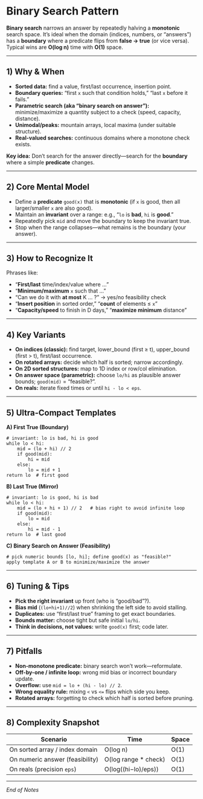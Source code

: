 # Binary Search Pattern

**Binary search** narrows an answer by repeatedly halving a **monotonic** search space. It’s ideal when the domain (indices, numbers, or “answers”) has a **boundary** where a predicate flips from **false → true** (or vice versa). Typical wins are **O(log n)** time with **O(1)** space.

---

## 1) Why & When

- **Sorted data:** find a value, first/last occurrence, insertion point.
- **Boundary queries:** “first `x` such that condition holds,” “last `x` before it fails.”
- **Parametric search (aka “binary search on answer”):** minimize/maximize a quantity subject to a check (speed, capacity, distance).
- **Unimodal/peaks:** mountain arrays, local maxima (under suitable structure).
- **Real-valued searches:** continuous domains where a monotone check exists.

**Key idea:** Don’t search for the answer directly—search for the **boundary** where a simple **predicate** changes.

---

## 2) Core Mental Model

- Define a **predicate** `good(x)` that is **monotonic** (if `x` is good, then all larger/smaller `x` are also good).
- Maintain an **invariant** over a range: e.g., “`lo` is **bad**, `hi` is **good**.”
- Repeatedly pick `mid` and move the boundary to keep the invariant true.
- Stop when the range collapses—what remains is the boundary (your answer).

---

## 3) How to Recognize It

Phrases like:
- “**First/last** time/index/value where …”
- “**Minimum/maximum** `x` such that …”
- “Can we do it with **at most** K … ?” → yes/no feasibility check
- “**Insert position** in sorted order,” “**count** of elements ≤ `x`”
- “**Capacity/speed** to finish in D days,” “**maximize minimum** distance”

---

## 4) Key Variants

- **On indices (classic):** find target, lower_bound (first ≥ t), upper_bound (first > t), first/last occurrence.
- **On rotated arrays:** decide which half is sorted; narrow accordingly.
- **On 2D sorted structures:** map to 1D index or row/col elimination.
- **On answer space (parametric):** choose `lo/hi` as plausible answer bounds; `good(mid)` = “feasible?”.
- **On reals:** iterate fixed times or until `hi - lo < eps`.

---

## 5) Ultra-Compact Templates

**A) First True (Boundary)**
    
    # invariant: lo is bad, hi is good
    while lo < hi:
        mid = (lo + hi) // 2
        if good(mid):
            hi = mid
        else:
            lo = mid + 1
    return lo  # first good

**B) Last True (Mirror)**

    # invariant: lo is good, hi is bad
    while lo < hi:
        mid = (lo + hi + 1) // 2   # bias right to avoid infinite loop
        if good(mid):
            lo = mid
        else:
            hi = mid - 1
    return lo  # last good

**C) Binary Search on Answer (Feasibility)**

    # pick numeric bounds [lo, hi]; define good(x) as "feasible?"
    apply template A or B to minimize/maximize the answer

---

## 6) Tuning & Tips

- **Pick the right invariant** up front (who is “good/bad”?).
- **Bias mid** (`(lo+hi+1)//2`) when shrinking the left side to avoid stalling.
- **Duplicates:** use “first/last true” framing to get exact boundaries.
- **Bounds matter:** choose tight but safe initial `lo/hi`.
- **Think in decisions, not values:** write `good(x)` first; code later.

---

## 7) Pitfalls

- **Non-monotone predicate:** binary search won’t work—reformulate.
- **Off-by-one / infinite loop:** wrong mid bias or incorrect boundary update.
- **Overflow:** use `mid = lo + (hi - lo) // 2`.
- **Wrong equality rule:** mixing `<` vs `<=` flips which side you keep.
- **Rotated arrays:** forgetting to check which half is sorted before pruning.

---

## 8) Complexity Snapshot

| Scenario                          | Time                 | Space |
|-----------------------------------|----------------------|-------|
| On sorted array / index domain    | O(log n)             | O(1)  |
| On numeric answer (feasibility)   | O(log range * check) | O(1)  |
| On reals (precision `eps`)        | O(log((hi−lo)/eps))  | O(1)  |

---

*End of Notes*
